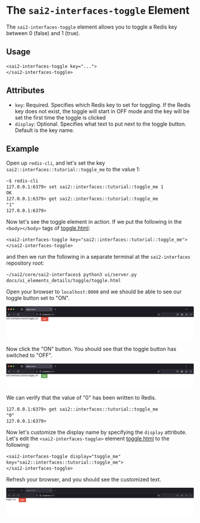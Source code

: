 The `sai2-interfaces-toggle` Element
====================================
The `sai2-interfaces-toggle` element allows you to toggle a Redis key between 0 
(false) and 1 (true). 

## Usage
```
<sai2-interfaces-toggle key="...">
</sai2-interfaces-toggle>
```

## Attributes
* `key`: Required. Specifies which Redis key to set for toggling. If the 
Redis key does not exist, the toggle will start in OFF mode and the key 
will be set the first time the toggle is clicked
* `display`: Optional. Specifies what text to put next to the toggle button. 
Default is the key name.

## Example
Open up `redis-cli`, and let's set the key 
`sai2::interfaces::tutorial::toggle_me` to the value 1:
```
~$ redis-cli
127.0.0.1:6379> set sai2::interfaces::tutorial::toggle_me 1
OK
127.0.0.1:6379> get sai2::interfaces::tutorial::toggle_me
"1"
127.0.0.1:6379> 
```

Now let's see the toggle element in action. If we put the following in the 
`<body></body>` tags of [toggle.html](./toggle.html):
```
<sai2-interfaces-toggle key="sai2::interfaces::tutorial::toggle_me">
</sai2-interfaces-toggle>
```

and then we run the following in a separate terminal at the `sai2-interfaces` 
repository root:
```
~/sai2/core/sai2-interfaces$ python3 ui/server.py docs/ui_elements_details/toggle/toggle.html 
```

Open your browser to `localhost:8000` and we should be able to see our toggle 
button set to "ON".

![sai2::interfaces::tutorial::toggle_me set to on](./toggle1.png)

Now click the "ON" button. You should see that the toggle button has 
switched to "OFF".

![sai2::interfaces::tutorial::toggle_me set to off](./toggle2.png)

We can verify that the value of "0" has been written to Redis.
```
127.0.0.1:6379> get sai2::interfaces::tutorial::toggle_me
"0"
127.0.0.1:6379> 
```

Now let's customize the display name by specifying the `display` attribute. 
Let's edit the `<sai2-interfaces-toggle>` element 
[toggle.html](./toggle.html) to the following:
```
<sai2-interfaces-toggle display="toggle_me" key="sai2::interfaces::tutorial::toggle_me">
</sai2-interfaces-toggle>
```

Refresh your browser, and you should see the customized text.

![toggle_me custom display](./toggle3.png)

